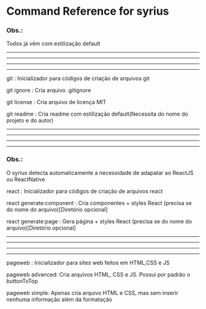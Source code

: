 # Command Reference for syrius

### Obs.:
Todos já vêm com estilização default

---
---
---
---

git : Inicializador para códigos de criação de arquivos git

git ignore : Cria arquivo .gitignore

git license : Cria arquivo de licença MIT

git readme : Cria readme com estilização default(Necessita do nome do projeto e do autor)

---
---
---
---

### Obs.: 
O syrius detecta automaticamente a necessidade de adapatar ao ReactJS ou ReactNative

react : Inicializador para códigos de criação de arquivos react

react generate:component : Cria componentes + styles React (precisa se do nome do arquivo)[Diretório opcional]

react generate:page : Gera página + styles React (precisa se do nome do arquivo)[Diretório opcional]

---
---
---
---

pageweb : Inicializador para sites web feitos em HTML,CSS e JS

pageweb advanced: Cria arquivos HTML, CSS e JS. Possui por padrão o buttonToTop

pageweb simple: Apenas cria arquivo HTML e CSS, mas sem inserir nenhuma informação além da formatação